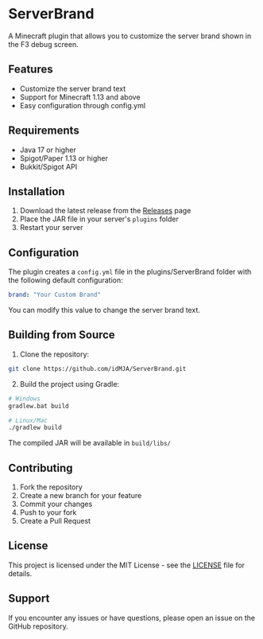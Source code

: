 # ServerBrand

A Minecraft plugin that allows you to customize the server brand shown in the F3 debug screen.

## Features

- Customize the server brand text
- Support for Minecraft 1.13 and above
- Easy configuration through config.yml

## Requirements

- Java 17 or higher
- Spigot/Paper 1.13 or higher
- Bukkit/Spigot API

## Installation

1. Download the latest release from the [Releases](https://github.com/idMJA/ServerBrand/releases) page
2. Place the JAR file in your server's `plugins` folder
3. Restart your server

## Configuration

The plugin creates a `config.yml` file in the plugins/ServerBrand folder with the following default configuration:

```yaml
brand: "Your Custom Brand"
```

You can modify this value to change the server brand text.

## Building from Source

1. Clone the repository:

```bash
git clone https://github.com/idMJA/ServerBrand.git
```

2. Build the project using Gradle:

```bash
# Windows
gradlew.bat build

# Linux/Mac
./gradlew build
```

The compiled JAR will be available in `build/libs/`

## Contributing

1. Fork the repository
2. Create a new branch for your feature
3. Commit your changes
4. Push to your fork
5. Create a Pull Request

## License

This project is licensed under the MIT License - see the [LICENSE](LICENSE) file for details.

## Support

If you encounter any issues or have questions, please open an issue on the GitHub repository. 